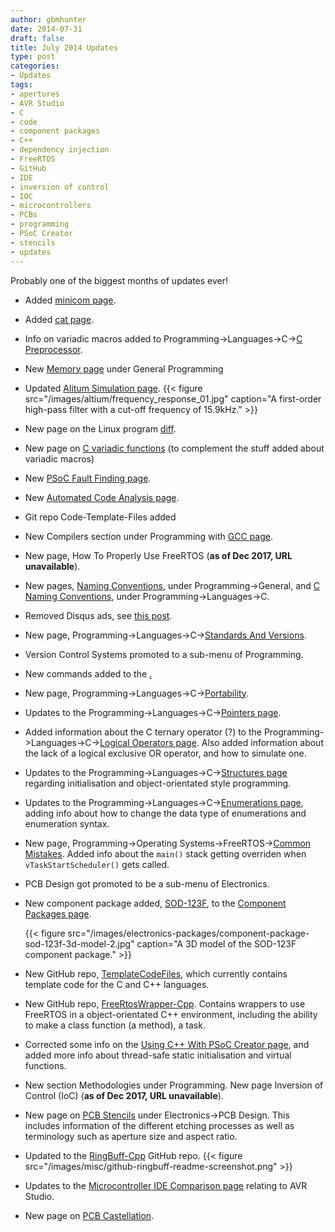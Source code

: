 ```yaml
---
author: gbmhunter
date: 2014-07-31
draft: false
title: July 2014 Updates
type: post
categories:
- Updates
tags:
- apertures
- AVR Studio
- C
- code
- component packages
- C++
- dependency injection
- FreeRTOS
- GitHub
- IDE
- inversion of control
- IOC
- microcontrollers
- PCBs
- programming
- PSoC Creator
- stencils
- updates
---
```


Probably one of the biggest months of updates ever!

* Added [minicom page](/programming/operating-systems/linux/programs/minicom).

* Added [cat page](/programming/operating-systems/linux/programs/cat).

* Info on variadic macros added to Programming->Languages->C->[C Preprocessor](/programming/languages/c/preprocessor).

* New [Memory page](/programming/general/memory) under General Programming

* Updated [Alitum Simulation page](/electronics/general/altium/altium-simulation). {{< figure src="/images/altium/frequency_response_01.jpg" caption="A first-order high-pass filter with a cut-off frequency of 15.9kHz."   >}}

* New page on the Linux program [diff](/programming/operating-systems/linux/programs/diff).

* New page on [C variadic functions](/programming/languages/c/variadic-functions) (to complement the stuff added about variadic macros)

* New [PSoC Fault Finding page](/programming/microcontrollers/psoc/fault-finding).

* New [Automated Code Analysis page](/programming/general/automated-code-analysis).

* Git repo Code-Template-Files added

* New Compilers section under Programming with [GCC page](/programming/compilers/gcc).

* New page, How To Properly Use FreeRTOS (**as of Dec 2017, URL unavailable**).

* New pages, [Naming Conventions](/programming/general/naming-conventions), under Programming->General, and [C Naming Conventions](/programming/languages/c/c-naming-conventions), under Programming->Languages->C.

* Removed Disqus ads, see [this post](/posts/updates/2014/07-19-disqus-ads-removed/).

* New page, Programming->Languages->C->[Standards And Versions](/programming/languages/c/standards-and-versions).

* Version Control Systems promoted to a sub-menu of Programming.

* New commands added to the [.](/programming/version-control-systems/mercurial/mercurial-speed-guide)

* New page, Programming->Languages->C->[Portability](/programming/languages/c/portability).

* Updates to the Programming->Languages->C->[Pointers page](/programming/languages/c/pointers).

* Added information about the C ternary operator (?) to the Programming->Languages->C->[Logical Operators page](/programming/languages/c/logical-operators). Also added information about the lack of a logical exclusive OR operator, and how to simulate one.

* Updates to the Programming->Languages->C->[Structures page](/programming/languages/c/structures) regarding initialisation and object-orientated style programming.

* Updates to the Programming->Languages->C->[Enumerations page](/programming/languages/c/enumerations), adding info about how to change the data type of enumerations and enumeration syntax.

* New page, Programming->Operating Systems->FreeRTOS->[Common Mistakes](/programming/operating-systems/freertos/common-mistakes). Added info about the `main()` stack getting overriden when `vTaskStartScheduler()` gets called.

* PCB Design got promoted to be a sub-menu of Electronics.

* New component package added, [SOD-123F](/pcb-design/component-packages/sod-123f-component-package/), to the [Component Packages page](/pcb-design/component-packages/).

    {{< figure src="/images/electronics-packages/component-package-sod-123f-3d-model-2.jpg" caption="A 3D model of the SOD-123F component package."   >}}

* New GitHub repo, [TemplateCodeFiles](https://github.com/gbmhunter/TemplateCodeFiles), which currently contains template code for the C and C++ languages.

* New GitHub repo, [FreeRtosWrapper-Cpp](https://github.com/gbmhunter/FreeRtosWrapper-Cpp). Contains wrappers to use FreeRTOS in a object-orientated C++ environment, including the ability to make a class function (a method), a task.

* Corrected some info on the [Using C++ With PSoC Creator page](/programming/microcontrollers/psoc/using-cplusplus-with-psoc-creator), and added more info about thread-safe static initialisation and virtual functions.

* New section Methodologies under Programming. New page Inversion of Control (IoC) (**as of Dec 2017, URL unavailable**).

* New page on [PCB Stencils](/pcb-design/soldermask-stencils/) under Electronics->PCB Design. This includes information of the different etching processes as well as terminology such as aperture size and aspect ratio.

* Updated to the [RingBuff-Cpp](https://github.com/gbmhunter/RingBuff-Cpp) GitHub repo. {{< figure src="/images/misc/github-ringbuff-readme-screenshot.png"    >}}

* Updates to the [Microcontroller IDE Comparison page](/programming/general/microcontroller-ide-comparison) relating to AVR Studio.

* New page on [PCB Castellation](/pcb-design/castellation/).
